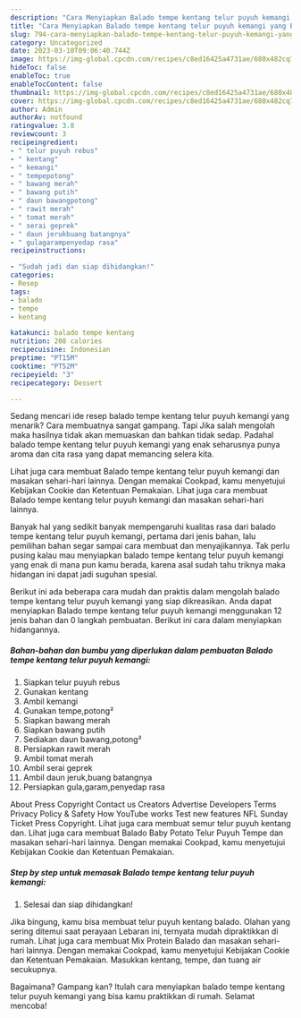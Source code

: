```yaml
---
description: "Cara Menyiapkan Balado tempe kentang telur puyuh kemangi yang Enak, Buat Buka Puasa}"
title: "Cara Menyiapkan Balado tempe kentang telur puyuh kemangi yang Enak, Buat Buka Puasa}"
slug: 794-cara-menyiapkan-balado-tempe-kentang-telur-puyuh-kemangi-yang-enak-buat-buka-puasa
category: Uncategorized
date: 2023-03-10T09:06:40.744Z
image: https://img-global.cpcdn.com/recipes/c8ed16425a4731ae/680x482cq70/balado-tempe-kentang-telur-puyuh-kemangi-foto-resep-utama.jpg
hideToc: false
enableToc: true
enableTocContent: false
thumbnail: https://img-global.cpcdn.com/recipes/c8ed16425a4731ae/680x482cq70/balado-tempe-kentang-telur-puyuh-kemangi-foto-resep-utama.jpg
cover: https://img-global.cpcdn.com/recipes/c8ed16425a4731ae/680x482cq70/balado-tempe-kentang-telur-puyuh-kemangi-foto-resep-utama.jpg
author: Admin
authorAv: notfound
ratingvalue: 3.8
reviewcount: 3
recipeingredient:
- " telur puyuh rebus"
- " kentang"
- " kemangi"
- " tempepotong"
- " bawang merah"
- " bawang putih"
- " daun bawangpotong"
- " rawit merah"
- " tomat merah"
- " serai geprek"
- " daun jerukbuang batangnya"
- " gulagarampenyedap rasa"
recipeinstructions:

- "Sudah jadi dan siap dihidangkan!"
categories:
- Resep
tags:
- balado
- tempe
- kentang

katakunci: balado tempe kentang 
nutrition: 208 calories
recipecuisine: Indonesian
preptime: "PT15M"
cooktime: "PT52M"
recipeyield: "3"
recipecategory: Dessert

---
```



Sedang mencari ide resep balado tempe kentang telur puyuh kemangi yang menarik? Cara membuatnya sangat gampang. Tapi Jika salah mengolah maka hasilnya tidak akan memuaskan dan bahkan tidak sedap. Padahal balado tempe kentang telur puyuh kemangi yang enak seharusnya punya aroma dan cita rasa yang dapat memancing selera kita.


Lihat juga cara membuat Balado tempe kentang telur puyuh kemangi dan masakan sehari-hari lainnya. Dengan memakai Cookpad, kamu menyetujui Kebijakan Cookie dan Ketentuan Pemakaian. Lihat juga cara membuat Balado tempe kentang telur puyuh kemangi dan masakan sehari-hari lainnya.

Banyak hal yang sedikit banyak mempengaruhi kualitas rasa dari balado tempe kentang telur puyuh kemangi, pertama dari jenis bahan, lalu pemilihan bahan segar sampai cara membuat dan menyajikannya. Tak perlu pusing kalau mau menyiapkan balado tempe kentang telur puyuh kemangi yang enak di mana pun kamu berada, karena asal sudah tahu triknya maka hidangan ini dapat jadi suguhan spesial.


Berikut ini ada beberapa cara mudah dan praktis dalam mengolah balado tempe kentang telur puyuh kemangi yang siap dikreasikan. Anda dapat menyiapkan Balado tempe kentang telur puyuh kemangi menggunakan 12 jenis bahan dan 0 langkah pembuatan. Berikut ini cara dalam menyiapkan hidangannya.

<!--inarticleads1-->

##### Bahan-bahan dan bumbu yang diperlukan dalam pembuatan Balado tempe kentang telur puyuh kemangi:

1. Siapkan  telur puyuh rebus
1. Gunakan  kentang
1. Ambil  kemangi
1. Gunakan  tempe,potong²
1. Siapkan  bawang merah
1. Siapkan  bawang putih
1. Sediakan  daun bawang,potong²
1. Persiapkan  rawit merah
1. Ambil  tomat merah
1. Ambil  serai geprek
1. Ambil  daun jeruk,buang batangnya
1. Persiapkan  gula,garam,penyedap rasa


About Press Copyright Contact us Creators Advertise Developers Terms Privacy Policy &amp; Safety How YouTube works Test new features NFL Sunday Ticket Press Copyright. Lihat juga cara membuat semur telur puyuh kentang dan. Lihat juga cara membuat Balado Baby Potato Telur Puyuh Tempe dan masakan sehari-hari lainnya. Dengan memakai Cookpad, kamu menyetujui Kebijakan Cookie dan Ketentuan Pemakaian. 

<!--inarticleads2-->

##### Step by step untuk memasak Balado tempe kentang telur puyuh kemangi:


1. Selesai dan siap dihidangkan!

Jika bingung, kamu bisa membuat telur puyuh kentang balado. Olahan yang sering ditemui saat perayaan Lebaran ini, ternyata mudah dipraktikkan di rumah. Lihat juga cara membuat Mix Protein Balado dan masakan sehari-hari lainnya. Dengan memakai Cookpad, kamu menyetujui Kebijakan Cookie dan Ketentuan Pemakaian. Masukkan kentang, tempe, dan tuang air secukupnya. 

Bagaimana? Gampang kan? Itulah cara menyiapkan balado tempe kentang telur puyuh kemangi yang bisa kamu praktikkan di rumah. Selamat mencoba!
